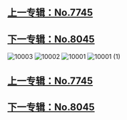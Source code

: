 ## [上一专辑：No.7745](https://github.com/whaogx/Image/edit/main/%E6%9E%97%E6%98%9F%E9%98%91/No.7745.md)
## [下一专辑：No.8045](https://github.com/whaogx/Image/edit/main/%E6%9E%97%E6%98%9F%E9%98%91/No.8045.md)
![10003](https://github.com/user-attachments/assets/b036691e-55ef-4696-9492-342f70bff66e)
![10002](https://github.com/user-attachments/assets/4c94ebb1-d105-402a-b9e9-518202a8c486)
![10001](https://github.com/user-attachments/assets/4e8a4b5f-9b46-446f-befc-2e144ad53b03)
![10001 (1)](https://github.com/user-attachments/assets/f971188e-2b9c-49a6-8e0d-3d7a0a3f1132)
## [上一专辑：No.7745](https://github.com/whaogx/Image/edit/main/%E6%9E%97%E6%98%9F%E9%98%91/No.7745.md)
## [下一专辑：No.8045](https://github.com/whaogx/Image/edit/main/%E6%9E%97%E6%98%9F%E9%98%91/No.8045.md)
